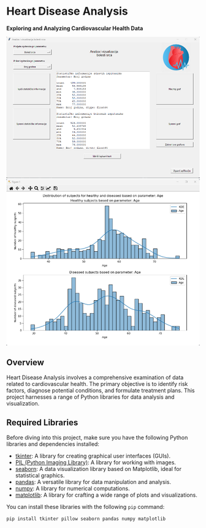 # Heart Disease Analysis

**Exploring and Analyzing Cardiovascular Health Data**

![Heart Disease Analysis - interface](GUI.png)
![Heart Disease Analysis - example](example_plot.png)

## Overview

Heart Disease Analysis involves a comprehensive examination of data related to cardiovascular health. The primary objective is to identify risk factors, diagnose potential conditions, and formulate treatment plans. This project harnesses a range of Python libraries for data analysis and visualization.

## Required Libraries

Before diving into this project, make sure you have the following Python libraries and dependencies installed:

- [tkinter](https://docs.python.org/3/library/tkinter.html): A library for creating graphical user interfaces (GUIs).
- [PIL (Python Imaging Library)](https://pillow.readthedocs.io/en/stable/): A library for working with images.
- [seaborn](https://seaborn.pydata.org/): A data visualization library based on Matplotlib, ideal for statistical graphics.
- [pandas](https://pandas.pydata.org/): A versatile library for data manipulation and analysis.
- [numpy](https://numpy.org/): A library for numerical computations.
- [matplotlib](https://matplotlib.org/): A library for crafting a wide range of plots and visualizations.

You can install these libraries with the following `pip` command:

```bash
pip install tkinter pillow seaborn pandas numpy matplotlib
